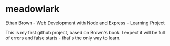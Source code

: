 meadowlark
==========

Ethan Brown - Web Development with Node and Express - Learning Project

This is my first github project, based on Brown's book. 
I expect it will be full of errors and false starts - that's the only way to learn.


